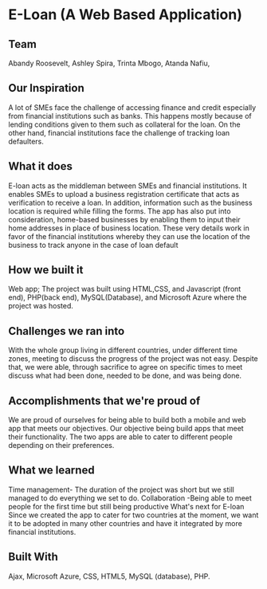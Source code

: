 # E-Loan (A Web Based Application)

## Team 
Abandy Roosevelt,
Ashley Spira,
Trinta Mbogo,
Atanda Nafiu,

## Our Inspiration
A lot of SMEs face the challenge of accessing finance and credit especially from financial institutions such as banks. This happens mostly because of lending conditions given to them such as collateral for the loan. On the other hand, financial institutions face the challenge of tracking loan defaulters.

## What it does
E-loan acts as the middleman between SMEs and financial institutions. It enables SMEs to upload a business registration certificate that acts as verification to receive a loan. In addition, information such as the business location is required while filling the forms. The app has also put into consideration, home-based businesses by enabling them to input their home addresses in place of business location. These very details work in favor of the financial institutions whereby they can use the location of the business to track anyone in the case of loan default

## How we built it
Web app; The project was built using HTML,CSS, and Javascript (front end), PHP(back end), MySQL(Database), and Microsoft Azure where the project was hosted.

## Challenges we ran into
With the whole group living in different countries, under different time zones, meeting to discuss the progress of the project was not easy. Despite that, we were able, through sacrifice to agree on specific times to meet discuss what had been done, needed to be done, and was being done.

## Accomplishments that we're proud of
We are proud of ourselves for being able to build both a mobile and web app that meets our objectives. Our objective being build apps that meet their functionality. The two apps are able to cater to different people depending on their preferences.

## What we learned
Time management- The duration of the project was short but we still managed to do everything we set to do.
Collaboration -Being able to meet people for the first time but still being productive
What's next for E-loan
Since we created the app to cater for two countries at the moment, we want it to be adopted in many other countries and have it integrated by more financial institutions.

## Built With
Ajax,
Microsoft Azure,
CSS,
HTML5,
MySQL (database),
PHP.
